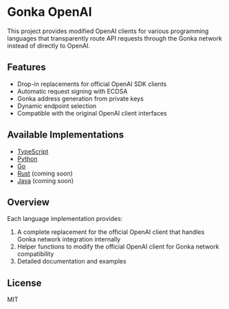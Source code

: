 # Gonka OpenAI

This project provides modified OpenAI clients for various programming languages that transparently route API requests through the Gonka network instead of directly to OpenAI.

## Features

- Drop-in replacements for official OpenAI SDK clients
- Automatic request signing with ECDSA
- Gonka address generation from private keys
- Dynamic endpoint selection
- Compatible with the original OpenAI client interfaces

## Available Implementations

- [TypeScript](./typescript/README.md)
- [Python](./python/README.md)
- [Go](./go/README.md)
- [Rust](./rust/README.md) (coming soon)
- [Java](./java/README.md) (coming soon)

## Overview

Each language implementation provides:

1. A complete replacement for the official OpenAI client that handles Gonka network integration internally
2. Helper functions to modify the official OpenAI client for Gonka network compatibility
3. Detailed documentation and examples

## License

MIT 